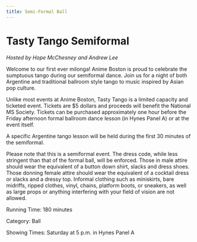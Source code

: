 ```yaml
---
title: Semi-Formal Ball
---
```

# Tasty Tango Semiformal

*Hosted by Hope McChesney and Andrew Lee*

Welcome to our first ever milonga! Anime Boston is proud to celebrate the sumptuous tango during our semiformal dance. Join us for a night of both Argentine and traditional ballroom style tango to music inspired by Asian pop culture.

Unlike most events at Anime Boston, Tasty Tango is a limited capacity and ticketed event. Tickets are $5 dollars and proceeds will benefit the National MS Society. Tickets can be purchased approximately one hour before the Friday afternoon formal ballroom dance lesson (in Hynes Panel A) or at the event itself.

A specific Argentine tango lesson will be held during the first 30 minutes of the semiformal.

Please note that this is a semiformal event. The dress code, while less stringent than that of the formal ball, will be enforced. Those in male attire should wear the equivalent of a button down shirt, slacks and dress shoes. Those donning female attire should wear the equivalent of a cocktail dress or slacks and a dressy top. Informal clothing such as miniskirts, bare midriffs, ripped clothes, vinyl, chains, platform boots, or sneakers, as well as large props or anything interfering with your field of vision are not allowed.

Running Time: 180 minutes

Category: Ball

Showing Times: Saturday at 5 p.m. in Hynes Panel A
